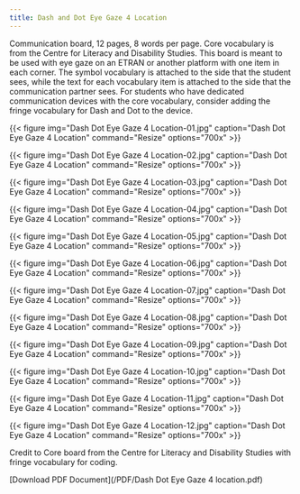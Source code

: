 ```yaml
---
title: Dash and Dot Eye Gaze 4 Location
---
```

Communication board, 12 pages, 8 words per page. Core vocabulary is from the Centre for Literacy and Disability Studies.
This board is meant to be used with eye gaze on an ETRAN or another platform with one item in each corner. The symbol vocabulary is attached to the side that the student sees, while the text for each vocabulary item is attached to the side that the communication partner sees.
For students who have dedicated communication devices with the core vocabulary, consider adding the fringe vocabulary for Dash and Dot to the device.

{{< figure
img="Dash Dot Eye Gaze 4 Location-01.jpg"
caption="Dash Dot Eye Gaze 4 Location"
command="Resize"
options="700x" >}}

{{< figure
img="Dash Dot Eye Gaze 4 Location-02.jpg"
caption="Dash Dot Eye Gaze 4 Location"
command="Resize"
options="700x" >}}

{{< figure
img="Dash Dot Eye Gaze 4 Location-03.jpg"
caption="Dash Dot Eye Gaze 4 Location"
command="Resize"
options="700x" >}}

{{< figure
img="Dash Dot Eye Gaze 4 Location-04.jpg"
caption="Dash Dot Eye Gaze 4 Location"
command="Resize"
options="700x" >}}

{{< figure
img="Dash Dot Eye Gaze 4 Location-05.jpg"
caption="Dash Dot Eye Gaze 4 Location"
command="Resize"
options="700x" >}}

{{< figure
img="Dash Dot Eye Gaze 4 Location-06.jpg"
caption="Dash Dot Eye Gaze 4 Location"
command="Resize"
options="700x" >}}

{{< figure
img="Dash Dot Eye Gaze 4 Location-07.jpg"
caption="Dash Dot Eye Gaze 4 Location"
command="Resize"
options="700x" >}}

{{< figure
img="Dash Dot Eye Gaze 4 Location-08.jpg"
caption="Dash Dot Eye Gaze 4 Location"
command="Resize"
options="700x" >}}

{{< figure
img="Dash Dot Eye Gaze 4 Location-09.jpg"
caption="Dash Dot Eye Gaze 4 Location"
command="Resize"
options="700x" >}}

{{< figure
img="Dash Dot Eye Gaze 4 Location-10.jpg"
caption="Dash Dot Eye Gaze 4 Location"
command="Resize"
options="700x" >}}

{{< figure
img="Dash Dot Eye Gaze 4 Location-11.jpg"
caption="Dash Dot Eye Gaze 4 Location"
command="Resize"
options="700x" >}}

{{< figure
img="Dash Dot Eye Gaze 4 Location-12.jpg"
caption="Dash Dot Eye Gaze 4 Location"
command="Resize"
options="700x" >}}



Credit to Core board from the Centre for Literacy and Disability Studies with fringe vocabulary for coding.

[Download PDF Document](/PDF/Dash Dot Eye Gaze 4 location.pdf)
